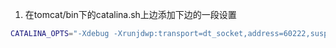 1. 在tomcat/bin下的catalina.sh上边添加下边的一段设置

```sh
CATALINA_OPTS="-Xdebug -Xrunjdwp:transport=dt_socket,address=60222,suspend=n,server=y"
```